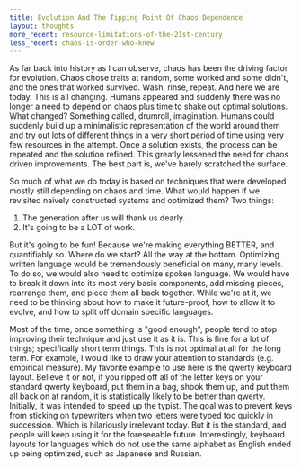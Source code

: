 ```yaml
---
title: Evolution And The Tipping Point Of Chaos Dependence
layout: thoughts
more_recent: resource-limitations-of-the-21st-century
less_recent: chaos-is-order-who-knew
---
```

As far back into history as I can observe, chaos has been the driving factor for evolution. Chaos chose traits at random, some worked and some didn't, and the ones that worked survived. Wash, rinse, repeat. And here we are today. This is all changing. Humans appeared and suddenly there was no longer a need to depend on chaos plus time to shake out optimal solutions. What changed? Something called, drumroll, imagination. Humans could suddenly build up a minimalistic representation of the world around them and try out lots of different things in a very short period of time using very few resources in the attempt. Once a solution exists, the process can be repeated and the solution refined. This greatly lessened the need for chaos driven improvements. The best part is, we've barely scratched the surface.

So much of what we do today is based on techniques that were developed mostly still depending on chaos and time. What would happen if we revisited naively constructed systems and optimized them? Two things:

1. The generation after us will thank us dearly.
1. It's going to be a LOT of work.

But it's going to be fun! Because we're making everything BETTER, and quantifiably so. Where do we start? All the way at the bottom. Optimizing written language would be tremendously beneficial on many, many levels. To do so, we would also need to optimize spoken language. We would have to break it down into its most very basic components, add missing pieces, rearrange them, and piece them all back together. While we're at it, we need to be thinking about how to make it future-proof, how to allow it to evolve, and how to split off domain specific languages.

Most of the time, once something is "good enough", people tend to stop improving their technique and just use it as it is. This is fine for a lot of things; specifically short term things. This is not optimal at all for the long term. For example, I would like to draw your attention to standards (e.g. empirical measure). My favorite example to use here is the qwerty keyboard layout. Believe it or not, if you ripped off all of the letter keys on your standard qwerty keyboard, put them in a bag, shook them up, and put them all back on at random, it is statistically likely to be better than qwerty. Initially, it was intended to speed up the typist. The goal was to prevent keys from sticking on typewriters when two letters were typed too quickly in succession. Which is hilariously irrelevant today. But it is the standard, and people will keep using it for the foreseeable future. Interestingly, keyboard layouts for languages which do not use the same alphabet as English ended up being optimized, such as Japanese and Russian.